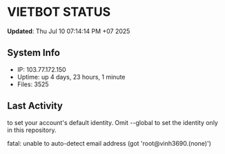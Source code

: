 # VIETBOT STATUS
**Updated**: Thu Jul 10 07:14:14 PM +07 2025

## System Info
- IP: 103.77.172.150
- Uptime: up 4 days, 23 hours, 1 minute
- Files: 3525

## Last Activity

to set your account's default identity.
Omit --global to set the identity only in this repository.

fatal: unable to auto-detect email address (got 'root@vinh3690.(none)')
